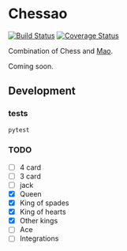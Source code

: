 # Chessao

[![Build Status](https://travis-ci.org/tadeoos/chessao.svg?branch=master)](https://travis-ci.org/tadeoos/chessao)
[![Coverage Status](https://coveralls.io/repos/github/tadeoos/chessao/badge.svg)](https://coveralls.io/github/tadeoos/chessao)

<!-- <img src="logo.png" alt="logo" style="width: 200px; border-radius: 10px; float:left; margin-right: 20px;"/> -->

Combination of Chess and [Mao](https://en.wikipedia.org/wiki/Mao_(card_game)).

Coming soon.


## Development

### tests

```bash
pytest
```
### TODO

- [ ] 4 card
- [ ] 3 card
- [ ] jack
- [x] Queen
- [x] King of spades
- [x] King of hearts
- [x] Other kings
- [ ] Ace
- [ ] Integrations
